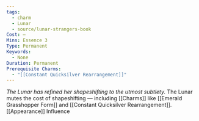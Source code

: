 ```yaml
---
tags:
  - charm
  - Lunar
  - source/lunar-strangers-book
Cost: —
Mins: Essence 3
Type: Permanent
Keywords:
  - None
Duration: Permanent
Prerequisite Charms:
  - "[[Constant Quicksilver Rearrangement]]"
---
```

*The Lunar has refined her shapeshifting to the utmost subtlety.*
The Lunar mutes the cost of shapeshifting — including [[Charms]] like [[Emerald Grasshopper Form]] and [[Constant Quicksilver Rearrangement]].
[[Appearance]] Influence